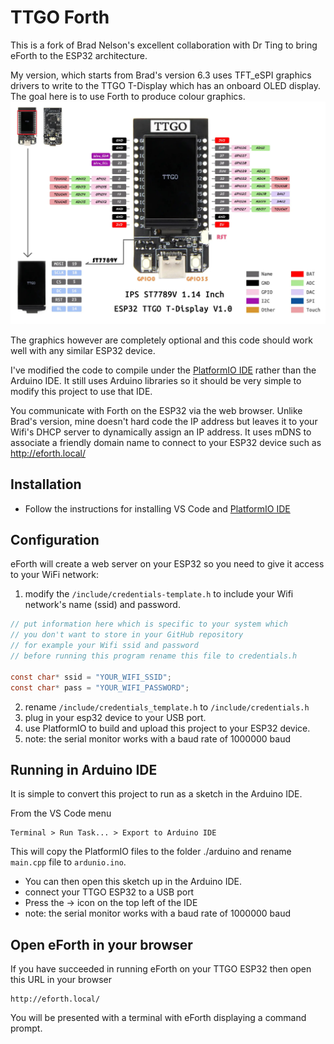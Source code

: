 # TTGO Forth

This is a fork of Brad Nelson's excellent collaboration with Dr Ting to bring eForth to the ESP32 architecture.

My version, which starts from Brad's version 6.3 uses TFT_eSPI graphics drivers to write to the TTGO T-Display which has an onboard OLED display. The goal here is to use Forth to produce colour graphics. ![TTGO T-Display](TTGO.jpg)

The graphics however are completely optional and this code should work well with any similar ESP32 device.

I've modified the code to compile under the [PlatformIO IDE](https://platformio.org/platformio-ide) rather than the Arduino IDE. It still uses Arduino libraries so it should be very simple to modify this project to use that IDE.

You communicate with Forth on the ESP32 via the web browser. Unlike Brad's version, mine doesn't hard code the IP address but leaves it to your Wifi's DHCP server to dynamically assign an IP address. It uses mDNS to associate a friendly domain name to connect to your ESP32 device such as http://eforth.local/

## Installation

-   Follow the instructions for installing VS Code and [PlatformIO IDE](https://platformio.org/platformio-ide)

## Configuration

eForth will create a web server on your ESP32 so you need to give it access to your WiFi network:

1. modify the `/include/credentials-template.h` to include your Wifi network's name (ssid) and password.

```C
// put information here which is specific to your system which
// you don't want to store in your GitHub repository
// for example your Wifi ssid and password
// before running this program rename this file to credentials.h

const char* ssid = "YOUR_WIFI_SSID";
const char* pass = "YOUR_WIFI_PASSWORD";
```

2. rename `/include/credentials_template.h` to `/include/credentials.h`
3. plug in your esp32 device to your USB port.
4. use PlatformIO to build and upload this project to your ESP32 device.
5. note: the serial monitor works with a baud rate of 1000000 baud

## Running in Arduino IDE

It is simple to convert this project to run as a sketch in the Arduino IDE.

From the VS Code menu

```
Terminal > Run Task... > Export to Arduino IDE
```

This will copy the PlatformIO files to the folder ./arduino and rename `main.cpp` file to `ardunio.ino`.

-   You can then open this sketch up in the Arduino IDE.
-   connect your TTGO ESP32 to a USB port
-   Press the -> icon on the top left of the IDE
-   note: the serial monitor works with a baud rate of 1000000 baud

## Open eForth in your browser

If you have succeeded in running eForth on your TTGO ESP32 then open this URL in your browser

```
http://eforth.local/
```

You will be presented with a terminal with eForth displaying a command prompt.
